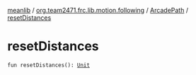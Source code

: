 [meanlib](../../index.md) / [org.team2471.frc.lib.motion.following](../index.md) / [ArcadePath](index.md) / [resetDistances](./reset-distances.md)

# resetDistances

`fun resetDistances(): `[`Unit`](https://kotlinlang.org/api/latest/jvm/stdlib/kotlin/-unit/index.html)